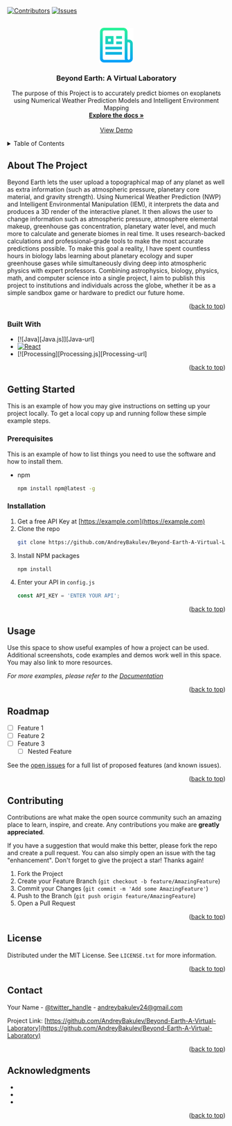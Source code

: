 <!-- Improved compatibility of back to top link: See: https://github.com/othneildrew/Best-README-Template/pull/73 -->
<a name="Beyond Earth: A Virtual Laboratory"></a>
<!--
*** Thanks for checking out the Best-README-Template. If you have a suggestion
*** that would make this better, please fork the repo and create a pull request
*** or simply open an issue with the tag "enhancement".
*** Don't forget to give the project a star!
*** Thanks again! Now go create something AMAZING! :D
-->



<!-- PROJECT SHIELDS -->
<!--
*** I'm using markdown "reference style" links for readability.
*** Reference links are enclosed in brackets [ ] instead of parentheses ( ).
*** See the bottom of this document for the declaration of the reference variables
*** for contributors-url, forks-url, etc. This is an optional, concise syntax you may use.
*** https://www.markdownguide.org/basic-syntax/#reference-style-links
-->
[![Contributors][contributors-shield]][contributors-url]
[![Issues][issues-shield]][issues-url]



<!-- PROJECT LOGO -->
<br />
<div align="center">
  <a href="https://github.com/AndreyBakulev/Beyond-Earth-A-Virtual-Laboratory">
    <img src="Images/logo.png" alt="Logo" width="80" height="80">
  </a>

<h3 align="center">Beyond Earth: A Virtual Laboratory</h3>

  <p align="center">
    The purpose of this Project is to accurately predict biomes on exoplanets using Numerical Weather Prediction Models and Intelligent Environment Mapping
    <br />
    <a href="https://github.com/AndreyBakulev/Beyond-Earth-A-Virtual-Laboratory"><strong>Explore the docs »</strong></a>
    <br />
    <br />
    <a href="https://github.com/AndreyBakulev/Beyond-Earth-A-Virtual-Laboratory">View Demo</a>
  </p>
</div>



<!-- TABLE OF CONTENTS -->
<details>
  <summary>Table of Contents</summary>
  <ol>
    <li>
      <a href="#about-the-project">About The Project</a>
      <ul>
        <li><a href="#built-with">Built With</a></li>
      </ul>
    </li>
    <li>
      <a href="#getting-started">Getting Started</a>
      <ul>
        <li><a href="#prerequisites">Prerequisites</a></li>
        <li><a href="#installation">Installation</a></li>
      </ul>
    </li>
    <li><a href="#usage">Usage</a></li>
    <li><a href="#roadmap">Roadmap</a></li>
    <li><a href="#contributing">Contributing</a></li>
    <li><a href="#license">License</a></li>
    <li><a href="#contact">Contact</a></li>
    <li><a href="#acknowledgments">Acknowledgments</a></li>
  </ol>
</details>



<!-- ABOUT THE PROJECT -->
## About The Project
Beyond Earth lets the user upload a topographical map of any planet as well as extra information (such as atmospheric pressure, planetary core material, and gravity strength). Using Numerical Weather Prediction (NWP) and Intelligent Environmental Manipulation (IEM), it interprets the data and produces a 3D render of the interactive planet. It then allows the user to change information such as atmospheric pressure, atmosphere elemental makeup, greenhouse gas concentration, planetary water level, and much more to calculate and generate biomes in real time. It uses research-backed calculations and professional-grade tools to make the most accurate predictions possible. To make this goal a reality, I have spent countless hours in biology labs learning about planetary ecology and super greenhouse gases while simultaneously diving deep into atmospheric physics with expert professors. Combining astrophysics, biology, physics, math, and computer science into a single project, I aim to publish this project to institutions and individuals across the globe, whether it be as a simple sandbox game or hardware to predict our future home.

<p align="right">(<a href="#readme-top">back to top</a>)</p>



### Built With

* [![Java][Java.js]][Java-url]
* [![React][React.js]][React-url]
* [![Processing][Processing.js][Processing-url]

<p align="right">(<a href="#readme-top">back to top</a>)</p>



<!-- GETTING STARTED -->
## Getting Started

This is an example of how you may give instructions on setting up your project locally.
To get a local copy up and running follow these simple example steps.

### Prerequisites

This is an example of how to list things you need to use the software and how to install them.
* npm
  ```sh
  npm install npm@latest -g
  ```

### Installation

1. Get a free API Key at [https://example.com](https://example.com)
2. Clone the repo
   ```sh
   git clone https://github.com/AndreyBakulev/Beyond-Earth-A-Virtual-Laboratory.git
   ```
3. Install NPM packages
   ```sh
   npm install
   ```
4. Enter your API in `config.js`
   ```js
   const API_KEY = 'ENTER YOUR API';
   ```

<p align="right">(<a href="#readme-top">back to top</a>)</p>



<!-- USAGE EXAMPLES -->
## Usage

Use this space to show useful examples of how a project can be used. Additional screenshots, code examples and demos work well in this space. You may also link to more resources.

_For more examples, please refer to the [Documentation](https://example.com)_

<p align="right">(<a href="#readme-top">back to top</a>)</p>



<!-- ROADMAP -->
## Roadmap

- [ ] Feature 1
- [ ] Feature 2
- [ ] Feature 3
    - [ ] Nested Feature

See the [open issues](https://github.com/AndreyBakulev/Beyond-Earth-A-Virtual-Laboratory/issues) for a full list of proposed features (and known issues).

<p align="right">(<a href="#readme-top">back to top</a>)</p>



<!-- CONTRIBUTING -->
## Contributing

Contributions are what make the open source community such an amazing place to learn, inspire, and create. Any contributions you make are **greatly appreciated**.

If you have a suggestion that would make this better, please fork the repo and create a pull request. You can also simply open an issue with the tag "enhancement".
Don't forget to give the project a star! Thanks again!

1. Fork the Project
2. Create your Feature Branch (`git checkout -b feature/AmazingFeature`)
3. Commit your Changes (`git commit -m 'Add some AmazingFeature'`)
4. Push to the Branch (`git push origin feature/AmazingFeature`)
5. Open a Pull Request

<p align="right">(<a href="#readme-top">back to top</a>)</p>



<!-- LICENSE -->
## License

Distributed under the MIT License. See `LICENSE.txt` for more information.

<p align="right">(<a href="#readme-top">back to top</a>)</p>



<!-- CONTACT -->
## Contact

Your Name - [@twitter_handle](https://twitter.com/twitter_handle) - andreybakulev24@gmail.com

Project Link: [https://github.com/AndreyBakulev/Beyond-Earth-A-Virtual-Laboratory](https://github.com/AndreyBakulev/Beyond-Earth-A-Virtual-Laboratory)

<p align="right">(<a href="#readme-top">back to top</a>)</p>



<!-- ACKNOWLEDGMENTS -->
## Acknowledgments

* []()
* []()
* []()

<p align="right">(<a href="#readme-top">back to top</a>)</p>



<!-- MARKDOWN LINKS & IMAGES -->
<!-- https://www.markdownguide.org/basic-syntax/#reference-style-links -->
[contributors-shield]: https://img.shields.io/github/contributors/AndreyBakulev/Beyond-Earth-A-Virtual-Laboratory.svg?style=for-the-badge
[contributors-url]: https://github.com/AndreyBakulev/Beyond-Earth-A-Virtual-Laboratory/graphs/contributors
[forks-shield]: https://img.shields.io/github/forks/AndreyBakulev/Beyond-Earth-A-Virtual-Laboratory.svg?style=for-the-badge
[forks-url]: https://github.com/AndreyBakulev/Beyond-Earth-A-Virtual-Laboratory/network/members
[stars-shield]: https://img.shields.io/github/stars/AndreyBakulev/Beyond-Earth-A-Virtual-Laboratory.svg?style=for-the-badge
[stars-url]: https://github.com/AndreyBakulev/Beyond-Earth-A-Virtual-Laboratory/stargazers
[issues-shield]: https://img.shields.io/github/issues/AndreyBakulev/Beyond-Earth-A-Virtual-Laboratory.svg?style=for-the-badge
[issues-url]: https://github.com/AndreyBakulev/Beyond-Earth-A-Virtual-Laboratory/issues
[license-shield]: https://img.shields.io/github/license/AndreyBakulev/Beyond-Earth-A-Virtual-Laboratory.svg?style=for-the-badge
[license-url]: https://github.com/AndreyBakulev/Beyond-Earth-A-Virtual-Laboratory/blob/master/LICENSE.txt
[linkedin-shield]: https://img.shields.io/badge/-LinkedIn-black.svg?style=for-the-badge&logo=linkedin&colorB=555
[linkedin-url]: https://linkedin.com/in/linkedin_username
[product-screenshot]: images/screenshot.png
[Next.js]: https://img.shields.io/badge/next.js-000000?style=for-the-badge&logo=nextdotjs&logoColor=white
[Next-url]: https://nextjs.org/
[React.js]: https://img.shields.io/badge/React-20232A?style=for-the-badge&logo=react&logoColor=61DAFB
[React-url]: https://reactjs.org/
[Vue.js]: https://img.shields.io/badge/Vue.js-35495E?style=for-the-badge&logo=vuedotjs&logoColor=4FC08D
[Vue-url]: https://vuejs.org/
[Angular.io]: https://img.shields.io/badge/Angular-DD0031?style=for-the-badge&logo=angular&logoColor=white
[Angular-url]: https://angular.io/
[Svelte.dev]: https://img.shields.io/badge/Svelte-4A4A55?style=for-the-badge&logo=svelte&logoColor=FF3E00
[Svelte-url]: https://svelte.dev/
[Laravel.com]: https://img.shields.io/badge/Laravel-FF2D20?style=for-the-badge&logo=laravel&logoColor=white
[Laravel-url]: https://laravel.com
[Bootstrap.com]: https://img.shields.io/badge/Bootstrap-563D7C?style=for-the-badge&logo=bootstrap&logoColor=white
[Bootstrap-url]: https://getbootstrap.com
[JQuery.com]: https://img.shields.io/badge/jQuery-0769AD?style=for-the-badge&logo=jquery&logoColor=white
[JQuery-url]: https://jquery.com 
